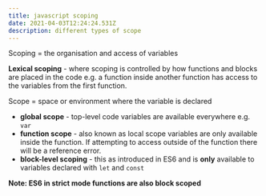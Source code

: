 ```yaml
---
title: javascript scoping
date: 2021-04-03T12:24:24.531Z
description: different types of scope
---
```

<!-- While working on my way through my [complete js course](https://www.udemy.com/course/the-complete-javascript-course/) there has been a few videos on how javascript works behind the scenes.-->

Scoping = the organisation and access of variables

**Lexical scoping** - where scoping is controlled by how functions and blocks are placed in the code e.g. a function inside another function has access to the variables from the first function. 

Scope = space or environment where the variable is declared

- **global scope** - top-level code variables are available everywhere e.g. `var`
- **function scope** - also known as local scope variables are only available inside the function. If attempting to access outside of the function there will be a reference error.
- **block-level scoping** - this as introduced in ES6 and is **only** available to variables declared with `let` and `const`

**Note: ES6 in strict mode functions are also block scoped**